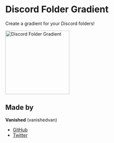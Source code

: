 # Discord Folder Gradient
Create a gradient for your Discord folders!

<a href="http://vanished.tech/discord-folder-gradient">
    <img src="http://discord-folder-gradient.vanished.rocks/static/media/logo.48dd97c4.png" alt="Discord Folder Gradient" width="200" />
</a>

## Made by
**Vanished** (vanishedvan)
- [GitHub](https://github.com/vanishedvan)
- [Twitter](https://twitter.com/vanishedvan)
